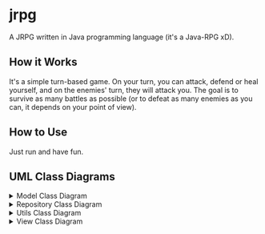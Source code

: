 # jrpg

A JRPG written in Java programming language (it's a Java-RPG xD).

## How it Works

It's a simple turn-based game. On your turn, you can attack, defend or heal yourself, and on the enemies' turn, they will attack you. The goal is to survive as many battles as possible (or to defeat as many enemies as you can, it depends on your point of view).

## How to Use

Just run and have fun.

## UML Class Diagrams

<details>

<summary>Model Class Diagram</summary>

![Model class diagram](/images/jrpg-modeluml.png)

</details>

<details>

<summary>Repository Class Diagram</summary>

![Repository class diagram](/images/jrpg-repositoryuml.png)

</details>

<details>

<summary>Utils Class Diagram</summary>

![Utils class diagram](/images/jrpg-utilsuml.png)

</details>

<details>

<summary>View Class Diagram</summary>

![View class diagram](/images/jrpg-viewuml.png)

</details>
